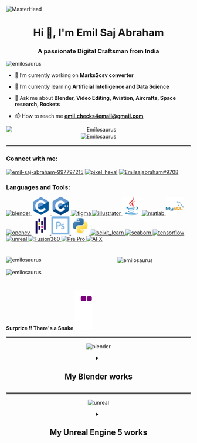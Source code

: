 ![MasterHead](https://user-images.githubusercontent.com/58959408/232639433-cb0aea21-66f0-4508-a771-85e2089c5a87.gif)
<h1 align="center">Hi 👋, I'm Emil Saj Abraham</h1>
<h3 align="center">A passionate Digital Craftsman from India</h3>


<p align="left"> <img src="https://komarev.com/ghpvc/?username=emilosaurus&label=Profile%20views&color=0e75b6&style=flat" alt="emilosaurus" /> </p>

- 🔭 I’m currently working on **Marks2csv converter**

- 🌱 I’m currently learning **Artificial Intelligence and Data Science**

- 💬 Ask me about **Blender, Video Editing, Aviation, Aircrafts, Space research, Rockets**

- 📫 How to reach me **emil.checks4email@gmail.com**
<p align="center"> 
<img align="left" alt="Emilosaurus" width="585" src="https://storage.googleapis.com/gweb-uniblog-publish-prod/original_images/Dino_non-birthday_version.gif">
<img align="center" alt="Emilosaurus" width="250" src="https://cdn.dribbble.com/users/22930/screenshots/3203831/gamer.gif">
</p>
<hr style="border:2px solid gray">
<h3 align="left">Connect with me:</h3>
<p align="left">
<a href="https://linkedin.com/in/emil-saj-abraham-997797215" target="blank"><img align="center" src="https://raw.githubusercontent.com/rahuldkjain/github-profile-readme-generator/master/src/images/icons/Social/linked-in-alt.svg" alt="emil-saj-abraham-997797215" height="30" width="40" /></a>
<a href="https://instagram.com/pixel_hexal" target="blank"><img align="center" src="https://raw.githubusercontent.com/rahuldkjain/github-profile-readme-generator/master/src/images/icons/Social/instagram.svg" alt="pixel_hexal" height="30" width="40" /></a>
<a href="https://discord.gg/Emilsajabraham#9708" target="blank"><img align="center" src="https://raw.githubusercontent.com/rahuldkjain/github-profile-readme-generator/master/src/images/icons/Social/discord.svg" alt="Emilsajabraham#9708" height="30" width="40" /></a>
</p>

<h3 align="left">Languages and Tools:</h3>
<p align="left">
  <a href="https://www.blender.org/" target="_blank" rel="noreferrer">
    <img src="https://download.blender.org/branding/community/blender_community_badge_white.svg" alt="blender" width="50" height="50"/>
  </a>
  <a href="https://www.cprogramming.com/" target="_blank" rel="noreferrer">
    <img src="https://raw.githubusercontent.com/devicons/devicon/master/icons/c/c-original.svg" alt="c" width="50" height="50"/>
  </a>
  <a href="https://www.w3schools.com/cpp/" target="_blank" rel="noreferrer">
    <img src="https://raw.githubusercontent.com/devicons/devicon/master/icons/cplusplus/cplusplus-original.svg" alt="cplusplus" width="50" height="50"/>
  </a>
  <a href="https://www.figma.com/" target="_blank" rel="noreferrer">
    <img src="https://www.vectorlogo.zone/logos/figma/figma-icon.svg" alt="figma" width="50" height="50"/>
  </a>
  <a href="https://www.adobe.com/in/products/illustrator.html" target="_blank" rel="noreferrer">
    <img src="https://www.vectorlogo.zone/logos/adobe_illustrator/adobe_illustrator-icon.svg" alt="illustrator" width="50" height="50"/>
  </a>
  <a href="https://www.java.com" target="_blank" rel="noreferrer">
    <img src="https://raw.githubusercontent.com/devicons/devicon/master/icons/java/java-original.svg" alt="java" width="50" height="50"/>
  </a>
  <a href="https://www.mathworks.com/" target="_blank" rel="noreferrer">
    <img src="https://upload.wikimedia.org/wikipedia/commons/2/21/Matlab_Logo.png" alt="matlab" width="50" height="50"/>
  </a>
  <a href="https://www.mysql.com/" target="_blank" rel="noreferrer">
    <img src="https://raw.githubusercontent.com/devicons/devicon/master/icons/mysql/mysql-original-wordmark.svg" alt="mysql" width="50" height="50"/>
  </a>
  <a href="https://opencv.org/" target="_blank" rel="noreferrer">
    <img src="https://www.vectorlogo.zone/logos/opencv/opencv-icon.svg" alt="opencv" width="50" height="50"/>
  </a>
  <a href="https://pandas.pydata.org/" target="_blank" rel="noreferrer">
    <img src="https://raw.githubusercontent.com/devicons/devicon/2ae2a900d2f041da66e950e4d48052658d850630/icons/pandas/pandas-original.svg" alt="pandas" width="50" height="50"/>
  </a>
  <a href="https://www.photoshop.com/en" target="_blank" rel="noreferrer">
    <img src="https://raw.githubusercontent.com/devicons/devicon/master/icons/photoshop/photoshop-line.svg" alt="photoshop" width="50" height="50"/>
  </a>
  <a href="https://www.python.org" target="_blank" rel="noreferrer">
    <img src="https://raw.githubusercontent.com/devicons/devicon/master/icons/python/python-original.svg" alt="python" width="50" height="50"/>
 </a>
  <a href="https://scikit-learn.org/" target="_blank" rel="noreferrer">
    <img src="https://upload.wikimedia.org/wikipedia/commons/0/05/Scikit_learn_logo_small.svg" alt="scikit_learn" width="50" height="50"/>
  </a>
  <a href="https://seaborn.pydata.org/" target="_blank" rel="noreferrer">
    <img src="https://seaborn.pydata.org/_images/logo-mark-lightbg.svg" alt="seaborn" width="50" height="50"/>
  </a>
  <a href="https://www.tensorflow.org" target="_blank" rel="noreferrer">
    <img src="https://www.vectorlogo.zone/logos/tensorflow/tensorflow-icon.svg" alt="tensorflow" width="50" height="50"/>
  </a>
  <a href="https://unrealengine.com/" target="_blank" rel="noreferrer">
    <img src="https://raw.githubusercontent.com/kenangundogan/fontisto/036b7eca71aab1bef8e6a0518f7329f13ed62f6b/icons/svg/brand/unreal-engine.svg" alt="unreal" width="50" height="50"/>
  </a>
  <a href="https://www.autodesk.in/" target="_blank" rel="noreferrer">
    <img src="https://cdn.icon-icons.com/icons2/3053/PNG/512/autodesk_fusion_macos_bigsur_icon_190367.png" alt="Fusion360" width="50" height="50"/>
  </a> 
    <a href="https://www.adobe.com/in/products/premiere.html" target="_blank" rel="noreferrer">
    <img src="https://upload.wikimedia.org/wikipedia/commons/thumb/4/40/Adobe_Premiere_Pro_CC_icon.svg/1200px-Adobe_Premiere_Pro_CC_icon.svg.png" alt="Pre Pro" width="50" height="50"/>
  </a> 
   <a href="https://www.adobe.com/in/products/premiere.html" target="_blank" rel="noreferrer">
    <img src="https://upload.wikimedia.org/wikipedia/commons/thumb/c/cb/Adobe_After_Effects_CC_icon.svg/2101px-Adobe_After_Effects_CC_icon.svg.png" alt=" AFX" width="50" height="50"/>
  </a> 
</p>    

#    

<p><img align="left" width="300" src="https://github-readme-stats.vercel.app/api/top-langs?username=emilosaurus&show_icons=true&locale=en&layout=compact&theme=gruvbox" alt="emilosaurus" /></p>

<p>&nbsp;<img align="center" width="400" src="https://github-readme-stats.vercel.app/api?username=emilosaurus&show_icons=true&locale=en&theme=gruvbox" alt="emilosaurus" /></p>

<p><img align="center" width="400" src="https://github-readme-streak-stats.herokuapp.com/?user=emilosaurus&theme=gruvbox" alt="emilosaurus" /></p>

#    
    
**Surprize !! There's a  Snake**
![snake gif](https://github.com/Emilosaurus/Emilosaurus/blob/output/github-contribution-grid-snake.gif)

<hr style="border:2px solid gray">
<p align="center"> 
    <img src="https://download.blender.org/branding/community/blender_community_badge_white.svg" alt="blender" width="100" height="100"/>
   </p>
   
<details align="center"> 
  <summary>
<h2 align="center"> My Blender works</h2>
 </summary>
  
  <br>

 
  <div >
<img src="https://github.com/Emilosaurus/Emilosaurus/assets/78587473/dd367d88-f8c2-430e-a1b3-41ff4efc3dd5" alt="ezgif-1-46da791e9f" width="200"style="margin-right: 60px;">
   <p align="center">
    <a href="https://github.com/Emilosaurus/Blender-Projects/tree/main" target="_blank" rel="noreferrer">
    <img src="https://cdn-icons-png.flaticon.com/512/5994/5994710.png" alt="java" width="50" height="50"/>
     <br>
     </a>
    </p>
  </div>
    <div>
<img src="https://github.com/Emilosaurus/Emilosaurus/assets/78587473/1e6438fb-9322-4c4b-a45a-774b89240a94" alt="ezgif-1-e6ed92ede4" width="200" height="350">
 <p align="center">
    <a href="https://github.com/Emilosaurus/Blender-Projects/tree/main" target="_blank" rel="noreferrer">
    <img src="https://cdn-icons-png.flaticon.com/512/5994/5994710.png" alt="java" width="50" height="50"/></a>
    </p>
  </div>
    <div>
<img src="https://github.com/Emilosaurus/Emilosaurus/assets/78587473/ca3f3a5d-5ddb-4f16-8e96-2ec2d8e2969b" alt="ezgif-1-6ec17727cc" width="200" height="350"> 
 <p align="center">
    <a href="https://github.com/Emilosaurus/Blender-Projects/tree/main" target="_blank" rel="noreferrer">
    <img src="https://cdn-icons-png.flaticon.com/512/5994/5994710.png" alt="java" width="50" height="50"/></a>
    </p>
  </div>
  </div>

<h5 align="center">Click Folder icon to view in repo</h5>
</details>
</p>



<hr style="border:2px solid gray">
<p align="center"> 
 <img src="https://raw.githubusercontent.com/kenangundogan/fontisto/036b7eca71aab1bef8e6a0518f7329f13ed62f6b/icons/svg/brand/unreal-engine.svg" alt="unreal" width="100" height="100"/>
  <details align="center"> 
  <summary>
<h2 align="center">My Unreal Engine 5 works</h2>
   </summary>
    
  <br>
    
<p align="center"> 
<img src="https://github.com/Emilosaurus/Emilosaurus/assets/78587473/44e3d291-e9ad-42e6-8d8e-765c59b58d21" alt="ezgif-1-9a9a759aae" width="200" height="350">  
  
<img src="https://github.com/Emilosaurus/Emilosaurus/assets/78587473/a0668c88-4ff7-41aa-876f-c19ea801620d" alt="ezgif-1-8bf639bf12" width="200" height="350"> 

<img src="https://github.com/Emilosaurus/Emilosaurus/assets/78587473/0ab919e2-60ae-4477-a199-37c1923172d6" alt="ezgif-1-c7d8e1c3ec" width="200" height="350"> 
  </details>
</p>
<p>

</p>


